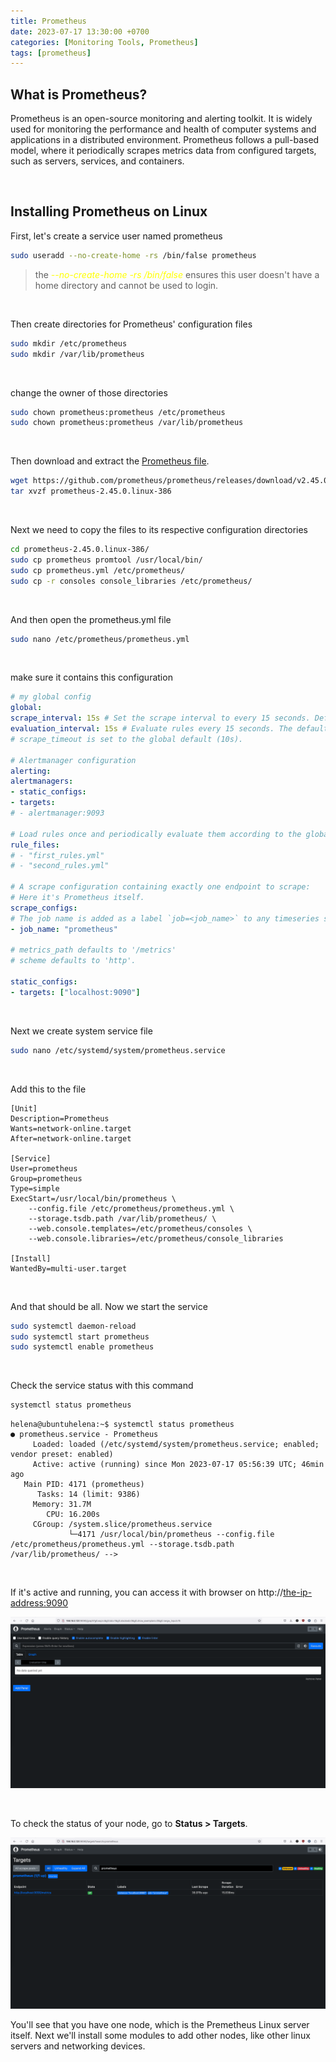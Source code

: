 ```yaml
---
title: Prometheus
date: 2023-07-17 13:30:00 +0700
categories: [Monitoring Tools, Prometheus]
tags: [prometheus]
---
```


## What is Prometheus?

Prometheus is an open-source monitoring and alerting toolkit. It is widely used for monitoring the performance and health of computer systems and applications in a distributed environment. Prometheus follows a pull-based model, where it periodically scrapes metrics data from configured targets, such as servers, services, and containers.

<br>

## Installing Prometheus on Linux

First, let's create a service user named prometheus

```bash
sudo useradd --no-create-home -rs /bin/false prometheus
```
> the <span style="color:yellow">*--no-create-home -rs /bin/false* </span> ensures this user doesn't have a home directory and cannot be used to login.

<br>

Then create directories for Prometheus' configuration files

```bash
sudo mkdir /etc/prometheus
sudo mkdir /var/lib/prometheus
```

<br>

change the owner of those directories
```bash
sudo chown prometheus:prometheus /etc/prometheus
sudo chown prometheus:prometheus /var/lib/prometheus
```

<br>

Then download and extract the [Prometheus file](https://prometheus.io/download/).

```bash
wget https://github.com/prometheus/prometheus/releases/download/v2.45.0/prometheus-2.45.0.linux-amd64.tar.gz
tar xvzf prometheus-2.45.0.linux-386
```

<br>

Next we need to copy the files to its respective configuration directories 

```bash
cd prometheus-2.45.0.linux-386/
sudo cp prometheus promtool /usr/local/bin/
sudo cp prometheus.yml /etc/prometheus/
sudo cp -r consoles console_libraries /etc/prometheus/
```

<br>

And then open the prometheus.yml file

```bash
sudo nano /etc/prometheus/prometheus.yml
```

<br>

make sure it contains this configuration

```yml
# my global config
global:
scrape_interval: 15s # Set the scrape interval to every 15 seconds. Default is every 1 minute.
evaluation_interval: 15s # Evaluate rules every 15 seconds. The default is every 1 minute.
# scrape_timeout is set to the global default (10s).

# Alertmanager configuration
alerting:
alertmanagers:
- static_configs:
- targets:
# - alertmanager:9093

# Load rules once and periodically evaluate them according to the global 'evaluation_interval'.
rule_files:
# - "first_rules.yml"
# - "second_rules.yml"

# A scrape configuration containing exactly one endpoint to scrape:
# Here it's Prometheus itself.
scrape_configs:
# The job name is added as a label `job=<job_name>` to any timeseries scraped from this config.
- job_name: "prometheus"

# metrics_path defaults to '/metrics'
# scheme defaults to 'http'.

static_configs:
- targets: ["localhost:9090"]
```

<br>

Next we create system service file

```bash
sudo nano /etc/systemd/system/prometheus.service
```

<br>

Add this to the file
```
[Unit]
Description=Prometheus
Wants=network-online.target
After=network-online.target

[Service]
User=prometheus
Group=prometheus
Type=simple
ExecStart=/usr/local/bin/prometheus \
    --config.file /etc/prometheus/prometheus.yml \
    --storage.tsdb.path /var/lib/prometheus/ \
    --web.console.templates=/etc/prometheus/consoles \
    --web.console.libraries=/etc/prometheus/console_libraries

[Install]
WantedBy=multi-user.target
```

<br>

And that should be all. Now we start the service

```bash
sudo systemctl daemon-reload
sudo systemctl start prometheus
sudo systemctl enable prometheus
```

<br>

Check the service status with this command
```bash
systemctl status prometheus
```
```
helena@ubuntuhelena:~$ systemctl status prometheus
● prometheus.service - Prometheus
     Loaded: loaded (/etc/systemd/system/prometheus.service; enabled; vendor preset: enabled)
     Active: active (running) since Mon 2023-07-17 05:56:39 UTC; 46min ago
   Main PID: 4171 (prometheus)
      Tasks: 14 (limit: 9386)
     Memory: 31.7M
        CPU: 16.200s
     CGroup: /system.slice/prometheus.service
             └─4171 /usr/local/bin/prometheus --config.file /etc/prometheus/prometheus.yml --storage.tsdb.path /var/lib/prometheus/ -->
```

<br>

If it's active and running, you can access it with browser on http://<the-ip-address:9090>

![01](/static/2023-07-17-prometheus/01.png)

<br>

To check the status of your node, go to **Status > Targets**.

![02](/static/2023-07-17-prometheus/02.png)

You'll see that you have one node, which is the Premetheus Linux server itself.
Next we'll install some modules to add other nodes, like other linux servers and networking devices.